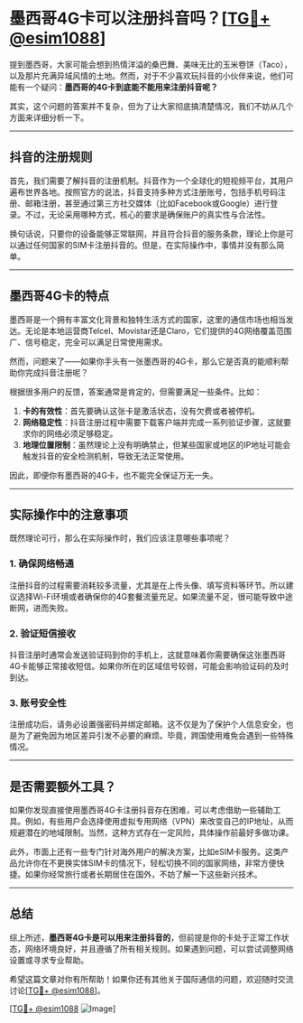 # 墨西哥4G卡可以注册抖音吗？[[TG💪+ @esim1088](https://t.me/s/esim1088)]

提到墨西哥，大家可能会想到热情洋溢的桑巴舞、美味无比的玉米卷饼（Taco），以及那片充满异域风情的土地。然而，对于不少喜欢玩抖音的小伙伴来说，他们可能有一个疑问：**墨西哥的4G卡到底能不能用来注册抖音呢？**

其实，这个问题的答案并不复杂，但为了让大家彻底搞清楚情况，我们不妨从几个方面来详细分析一下。

---

## 抖音的注册规则

首先，我们需要了解抖音的注册机制。抖音作为一个全球化的短视频平台，其用户遍布世界各地。按照官方的说法，抖音支持多种方式注册账号，包括手机号码注册、邮箱注册，甚至通过第三方社交媒体（比如Facebook或Google）进行登录。不过，无论采用哪种方式，核心的要求是确保账户的真实性与合法性。

换句话说，只要你的设备能够正常联网，并且符合抖音的服务条款，理论上你是可以通过任何国家的SIM卡注册抖音的。但是，在实际操作中，事情并没有那么简单。

---

## 墨西哥4G卡的特点

墨西哥是一个拥有丰富文化背景和独特生活方式的国家，这里的通信市场也相当发达。无论是本地运营商Telcel、Movistar还是Claro，它们提供的4G网络覆盖范围广、信号稳定，完全可以满足日常使用需求。

然而，问题来了——如果你手头有一张墨西哥的4G卡，那么它是否真的能顺利帮助你完成抖音注册呢？

根据很多用户的反馈，答案通常是肯定的，但需要满足一些条件。比如：

1. **卡的有效性**：首先要确认这张卡是激活状态，没有欠费或者被停机。
2. **网络稳定性**：抖音注册过程中需要下载客户端并完成一系列验证步骤，这就要求你的网络必须足够稳定。
3. **地理位置限制**：虽然理论上没有明确禁止，但某些国家或地区的IP地址可能会触发抖音的安全检测机制，导致无法正常使用。

因此，即便你有墨西哥的4G卡，也不能完全保证万无一失。

---

## 实际操作中的注意事项

既然理论可行，那么在实际操作时，我们应该注意哪些事项呢？

### 1. 确保网络畅通
注册抖音的过程需要消耗较多流量，尤其是在上传头像、填写资料等环节。所以建议选择Wi-Fi环境或者确保你的4G套餐流量充足。如果流量不足，很可能导致中途断网，进而失败。

### 2. 验证短信接收
抖音注册时通常会发送验证码到你的手机上，这就意味着你需要确保这张墨西哥4G卡能够正常接收短信。如果你所在的区域信号较弱，可能会影响验证码的及时到达。

### 3. 账号安全性
注册成功后，请务必设置强密码并绑定邮箱。这不仅是为了保护个人信息安全，也是为了避免因为地区差异引发不必要的麻烦。毕竟，跨国使用难免会遇到一些特殊情况。

---

## 是否需要额外工具？

如果你发现直接使用墨西哥4G卡注册抖音存在困难，可以考虑借助一些辅助工具。例如，有些用户会选择使用虚拟专用网络（VPN）来改变自己的IP地址，从而规避潜在的地域限制。当然，这种方式存在一定风险，具体操作前最好多做功课。

此外，市面上还有一些专门针对海外用户的解决方案，比如eSIM卡服务。这类产品允许你在不更换实体SIM卡的情况下，轻松切换不同的国家网络，非常方便快捷。如果你经常旅行或者长期居住在国外，不妨了解一下这些新兴技术。

---

## 总结

综上所述，**墨西哥4G卡是可以用来注册抖音的**，但前提是你的卡处于正常工作状态，网络环境良好，并且遵循了所有相关规则。如果遇到问题，可以尝试调整网络设置或寻求专业帮助。

希望这篇文章对你有所帮助！如果你还有其他关于国际通信的问题，欢迎随时交流讨论[[TG💪+ @esim1088](https://t.me/s/esim1088)]。

[[TG💪+ @esim1088](https://t.me/s/esim1088) ![Image](https://i.postimg.cc/4NQfJmqS/Snipaste-2025-05-13-00-14-12.png)]